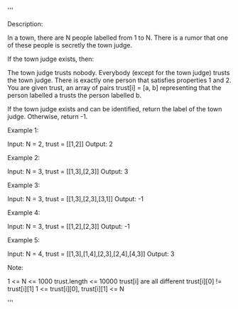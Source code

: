 '''

Description:

In a town, there are N people labelled from 1 to N.  There is a rumor that one of these people is secretly the town judge.

If the town judge exists, then:

The town judge trusts nobody.
Everybody (except for the town judge) trusts the town judge.
There is exactly one person that satisfies properties 1 and 2.
You are given trust, an array of pairs trust[i] = [a, b] representing that the person labelled a trusts the person labelled b.

If the town judge exists and can be identified, return the label of the town judge.  Otherwise, return -1.

 

Example 1:

Input: N = 2, trust = [[1,2]]
Output: 2



Example 2:

Input: N = 3, trust = [[1,3],[2,3]]
Output: 3



Example 3:

Input: N = 3, trust = [[1,3],[2,3],[3,1]]
Output: -1



Example 4:

Input: N = 3, trust = [[1,2],[2,3]]
Output: -1



Example 5:

Input: N = 4, trust = [[1,3],[1,4],[2,3],[2,4],[4,3]]
Output: 3
 

Note:

1 <= N <= 1000
trust.length <= 10000
trust[i] are all different
trust[i][0] != trust[i][1]
1 <= trust[i][0], trust[i][1] <= N

'''